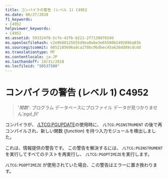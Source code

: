 ```yaml
---
title: コンパイラの警告 (レベル 1) C4952
ms.date: 08/27/2018
f1_keywords:
- C4952
helpviewer_keywords:
- C4952
ms.assetid: 593324f0-5cfe-42fb-b221-2f71308765dd
ms.openlocfilehash: c2e9b88125655d9ea0abe3e65500b149289ba83b
ms.sourcegitcommit: 6052185696adca270bc9bdbec45a626dd89cdcdd
ms.translationtype: MT
ms.contentlocale: ja-JP
ms.lasthandoff: 10/31/2018
ms.locfileid: "50537580"
---
```

# <a name="compiler-warning-level-1-c4952"></a>コンパイラの警告 (レベル 1) C4952

> '*関数*': プログラム データベースにプロファイル データが見つかりません'*pgd_fil*'

コンパイラが、 [/LTCG:PGUPDATE](../../build/reference/ltcg-link-time-code-generation.md)の使用時に、 `/LTCG:PGINSTRUMENT` の後で再コンパイルされ、新しい関数 (*function*) を持つ入力モジュールを検出しました。

これは、情報提供の警告です。 この警告を解決するには、 `/LTCG:PGINSTRUMENT`を実行してすべてのテストを再実行し、 `/LTCG:PGOPTIMIZE`を実行します。

`/LTCG:PGOPTIMIZE` が使用されていた場合、この警告はエラーに置き換わります。